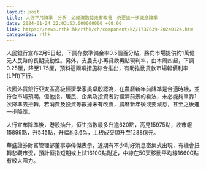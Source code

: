 ```yaml
---
layout: post
title: 人行下月降準　分析：如經濟數據未有改善　仍要進一步減息降準
date: 2024-01-24 22:03:53.000000000 +08:00
link: https://news.rthk.hk/rthk/ch/component/k2/1737639-20240124.htm
categories: rthk
---
```


人民銀行宣布2月5日起，下調存款準備金率0.5個百分點，將向市場提供約1萬億元人民幣的長期流動性。另外，支農支小再貸款再貼現利率，由本周四起，下調0.25厘，降至1.75厘，預料這兩項措施綜合推出，有助推動貸款市場報價利率(LPR)下行。

法國外貿銀行亞太區高級經濟學家吳卓殷認為，在農曆新年前降準是合適時機，並符合市場預期。但他指，居民、企業及投資者對經濟前景的看法，未必能夠單靠1次降準去扭轉，若消費及投資等數據未有改善，農曆新年後或要減息，甚至之後進一步降準。

人行宣布降準後，港股抽升，恒生指數最多升逾620點，高見15975點，收市報15899點，升545點，升幅約3.6%，主板成交額升至1288億元。

華盛證券財富管理部董事李偉傑表示，近期有不少利好消息密集式出現，有機會扭轉悲觀市況，預計恒指短期或上試16100點附近，中線在50天移動平均線16600點有較大阻力。
